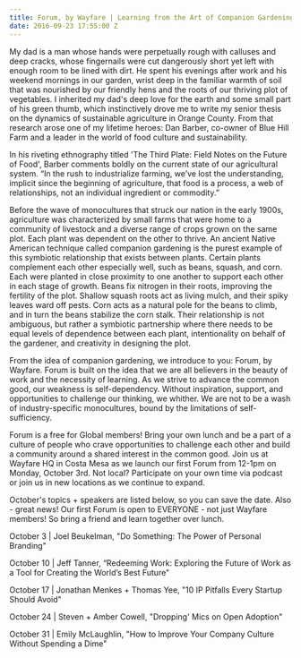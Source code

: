 ```yaml
---
title: Forum, by Wayfare | Learning from the Art of Companion Gardening
date: 2016-09-23 17:55:00 Z
---
```


My dad is a man whose hands were perpetually rough with calluses and deep cracks, whose fingernails were cut dangerously short yet left with enough room to be lined with dirt. He spent his evenings after work and his weekend mornings in our garden, wrist deep in the familiar warmth of soil that was nourished by our friendly hens and the roots of our thriving plot of vegetables. I inherited my dad's deep love for the earth and some small part of his green thumb, which instinctively drove me to write my senior thesis on the dynamics of sustainable agriculture in Orange County. From that research arose one of my lifetime heroes: Dan Barber, co-owner of Blue Hill Farm and a leader in the world of food culture and sustainability. 

In his riveting ethnography titled 'The Third Plate: Field Notes on the Future of Food', Barber comments boldly on the current state of our agricultural system. “In the rush to industrialize farming, we’ve lost the understanding, implicit since the beginning of agriculture, that food is a process, a web of relationships, not an individual ingredient or commodity.” 

Before the wave of monocultures that struck our nation in the early 1900s, agriculture was characterized by small farms that were home to a community of livestock and a diverse range of crops grown on the same plot. Each plant was dependent on the other to thrive. An ancient Native American technique called companion gardening is the purest example of this symbiotic relationship that exists between plants. Certain plants complement each other especially well, such as beans, squash, and corn. Each were planted in close proximity to one another to support each other in each stage of growth. Beans fix nitrogen in their roots, improving the fertility of the plot. Shallow squash roots act as living mulch, and their spiky leaves ward off pests. Corn acts as a natural pole for the beans to climb, and in turn the beans stabilize the corn stalk. Their relationship is not ambiguous, but rather a symbiotic partnership where there needs to be equal levels of dependence between each plant, intentionality on behalf of the gardener, and creativity in designing the plot. 

From the idea of companion gardening, we introduce to you: Forum, by Wayfare. Forum is built on the idea that we are all believers in the beauty of work and the necessity of learning. As we strive to advance the common good, our weakness is self-dependency. Without inspiration, support, and opportunities to challenge our thinking, we whither. We are not to be a wash of industry-specific monocultures, bound by the limitations of self-sufficiency. 

Forum is a free for Global members! Bring your own lunch and be a part of a culture of people who crave opportunities to challenge each other and build a community around a shared interest in the common good. Join us at Wayfare HQ in Costa Mesa as we launch our first Forum from 12-1pm on Monday, October 3rd. Not local? Participate on your own time via podcast or join us in new locations as we continue to expand.

October's topics + speakers are listed below, so you can save the date. Also - great news! Our first Forum is open to EVERYONE - not just Wayfare members! So bring a friend and learn together over lunch.

October 3 | Joel Beukelman, "Do Something: The Power of Personal Branding" 

October 10 | Jeff Tanner, “Redeeming Work: Exploring the Future of Work as a Tool for Creating the World’s Best Future"

October 17 | Jonathan Menkes + Thomas Yee, "10 IP Pitfalls Every Startup Should Avoid"

October 24 | Steven + Amber Cowell, "Dropping' Mics on Open Adoption"

October 31 | Emily McLaughlin, "How to Improve Your Company Culture Without Spending a Dime"